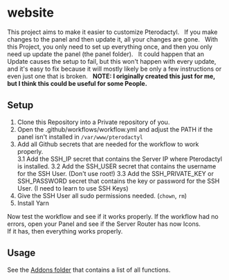# website

This project aims to make it easier to customize Pterodactyl.  
If you make changes to the panel and then update it, all your changes are gone.  
With this Project, you only need to set up everything once, and then you only need up update the panel (the panel folder).  
It could happen that an Update causes the setup to fail, but this won't happen with every update, and it's easy to fix because it will mostly likely be only a few instructions or even just one that is broken.  
**NOTE: I originally created this just for me, but I think this could be useful for some People.**

## Setup
1. Clone this Repository into a Private repository of you.  
2. Open the .github/workflows/workflow.yml and adjust the PATH if the panel isn't installed in `/var/www/pterodactyl`  
3. Add all Github secrets that are needed for the workflow to work properly.  
3.1 Add the SSH_IP secret that contains the Server IP where Pterodactyl is installed.
3.2 Add the SSH_USER secret that contains the username for the SSH User. (Don't use root!)
3.3 Add the SSH_PRIVATE_KEY or SSH_PASSWORD secret that contains the key or password for the SSH User. (I need to learn to use SSH Keys)
4. Give the SSH User all sudo permissions needed. (`chown`, `rm`)
5. Install Yarn

Now test the workflow and see if it works properly.
If the workflow had no errors, open your Panel and see if the Server Router has now Icons.  
If it has, then everything works properly.  

## Usage

See the [Addons folder](https://github.com/RaphaelIT7/pterodactyl-addons/tree/main/addons) that contains a list of all functions.
